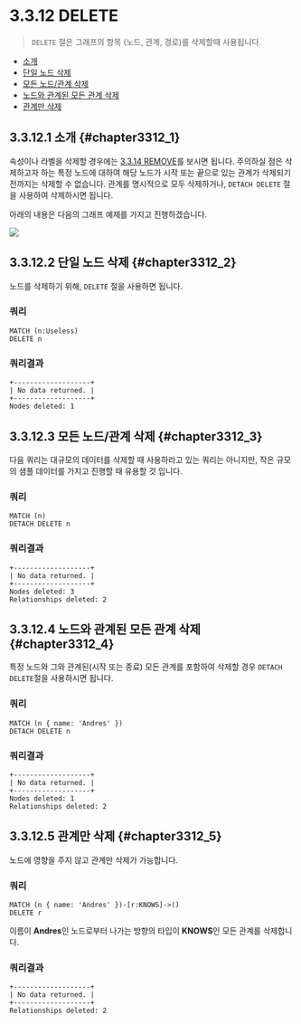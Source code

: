 # 3.3.12 DELETE

> `DELETE` 절은 그래프의 항목 (노드, 관계, 경로)를 삭제할때 사용됩니다.

* [소개](#chapter3312_1)
* [단일 노드 삭제](#chapter3312_2)
* [모든 노드/관계 삭제](#chapter3312_3)
* [노드와 관계된 모든 관계 삭제](#chapter3312_4)
* [관계만 삭제](#chapter3312_5)

## 3.3.12.1 소개 {#chapter3312_1}

속성이나 라벨을 삭제할 경우에는 [3.3.14 REMOVE](/chapter3/chapter3_3_14.md)를 보시면 됩니다. 주의하실 점은 삭제하고자 하는 특정 노드에 대하여 해당 노드가 시작 또는 끝으로 있는 관계가 삭제되기 전까지는 삭제할 수 없습니다. 관계를 명시적으로 모두 삭제하거나, `DETACH DELETE` 절을 사용하여 삭제하시면 됩니다.

아래의 내용은 다음의 그래프 예제를 가지고 진행하겠습니다.

![](https://neo4j.com/docs/developer-manual/current/images/cypher-delete-graph.svg)

## 3.3.12.2 단일 노드 삭제 {#chapter3312_2}

노드를 삭제하기 위해, `DELETE` 절을 사용하면 됩니다.

### 쿼리

```cypher
MATCH (n:Useless)
DELETE n
```

### 쿼리결과

```
+-------------------+
| No data returned. |
+-------------------+
Nodes deleted: 1
```

## 3.3.12.3 모든 노드/관계 삭제 {#chapter3312_3}

다음 쿼리는 대규모의 데이터를 삭제할 때 사용하라고 있는 쿼리는 아니지만, 작은 규모의 샘플 데이터를 가지고 진행할 때 유용할 것 입니다.

### 쿼리

```cypher
MATCH (n)
DETACH DELETE n
```

### 쿼리결과

```
+-------------------+
| No data returned. |
+-------------------+
Nodes deleted: 3
Relationships deleted: 2
```

## 3.3.12.4 노드와 관계된 모든 관계 삭제 {#chapter3312_4}

특정 노드와 그와 관계된(시작 또는 종료) 모든 관계를 포함하여 삭제할 경우 `DETACH DELETE`절을 사용하시면 됩니다.

### 쿼리

```cypher
MATCH (n { name: 'Andres' })
DETACH DELETE n
```

### 쿼리결과

```
+-------------------+
| No data returned. |
+-------------------+
Nodes deleted: 1
Relationships deleted: 2
```

## 3.3.12.5 관계만 삭제 {#chapter3312_5}

노드에 영향을 주지 않고 관계만 삭제가 가능합니다.

### 쿼리

```cypher
MATCH (n { name: 'Andres' })-[r:KNOWS]->()
DELETE r
```

이름이 **Andres**인 노드로부터 나가는 방향의 타입이 **KNOWS**인 모든 관계를 삭제합니다.

### 쿼리결과

```
+-------------------+
| No data returned. |
+-------------------+
Relationships deleted: 2
```

